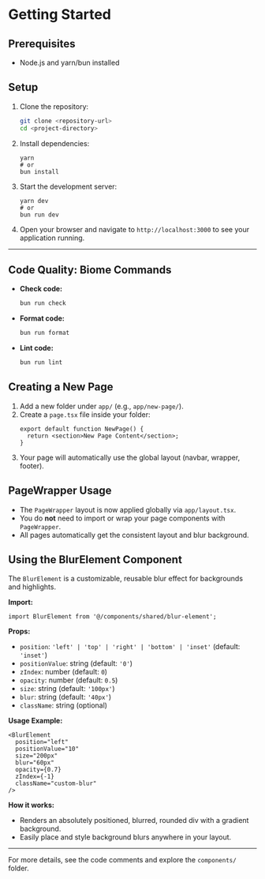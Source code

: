 # Getting Started

## Prerequisites
- Node.js and yarn/bun installed

## Setup

1. Clone the repository:
   ```bash
   git clone <repository-url>
   cd <project-directory>
   ```

2. Install dependencies:
   ```
   yarn
   # or
   bun install
   ```

3. Start the development server:
   ```
   yarn dev
   # or
   bun run dev
   ```

4. Open your browser and navigate to `http://localhost:3000` to see your application running.

---

## Code Quality: Biome Commands

- **Check code:**
  ```bash
  bun run check
  ```
- **Format code:**
  ```bash
  bun run format
  ```
- **Lint code:**
  ```bash
  bun run lint
  ```

## Creating a New Page

1. Add a new folder under `app/` (e.g., `app/new-page/`).
2. Create a `page.tsx` file inside your folder:
   ```tsx
   export default function NewPage() {
     return <section>New Page Content</section>;
   }
   ```
3. Your page will automatically use the global layout (navbar, wrapper, footer).

## PageWrapper Usage

- The `PageWrapper` layout is now applied globally via `app/layout.tsx`.
- You do **not** need to import or wrap your page components with `PageWrapper`.
- All pages automatically get the consistent layout and blur background.

## Using the BlurElement Component

The `BlurElement` is a customizable, reusable blur effect for backgrounds and highlights.

**Import:**
```tsx
import BlurElement from '@/components/shared/blur-element';
```

**Props:**
- `position`: `'left' | 'top' | 'right' | 'bottom' | 'inset'` (default: `'inset'`)
- `positionValue`: string (default: `'0'`)
- `zIndex`: number (default: `0`)
- `opacity`: number (default: `0.5`)
- `size`: string (default: `'100px'`)
- `blur`: string (default: `'40px'`)
- `className`: string (optional)

**Usage Example:**
```tsx
<BlurElement
  position="left"
  positionValue="10"
  size="200px"
  blur="60px"
  opacity={0.7}
  zIndex={-1}
  className="custom-blur"
/>
```

**How it works:**
- Renders an absolutely positioned, blurred, rounded div with a gradient background.
- Easily place and style background blurs anywhere in your layout.

---

For more details, see the code comments and explore the `components/` folder.

